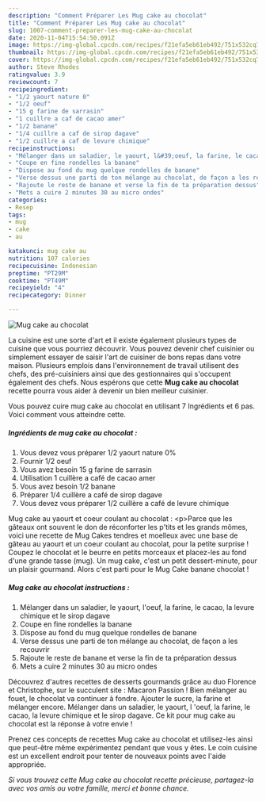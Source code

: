 ```yaml
---
description: "Comment Préparer Les Mug cake au chocolat"
title: "Comment Préparer Les Mug cake au chocolat"
slug: 1007-comment-preparer-les-mug-cake-au-chocolat
date: 2020-11-04T15:54:50.091Z
image: https://img-global.cpcdn.com/recipes/f21efa5eb61eb492/751x532cq70/mug-cake-au-chocolat-photo-principale-de-la-recette.jpg
thumbnail: https://img-global.cpcdn.com/recipes/f21efa5eb61eb492/751x532cq70/mug-cake-au-chocolat-photo-principale-de-la-recette.jpg
cover: https://img-global.cpcdn.com/recipes/f21efa5eb61eb492/751x532cq70/mug-cake-au-chocolat-photo-principale-de-la-recette.jpg
author: Steve Rhodes
ratingvalue: 3.9
reviewcount: 7
recipeingredient:
- "1/2 yaourt nature 0"
- "1/2 oeuf"
- "15 g farine de sarrasin"
- "1 cuillre a caf de cacao amer"
- "1/2 banane"
- "1/4 cuillre a caf de sirop dagave"
- "1/2 cuillre a caf de levure chimique"
recipeinstructions:
- "Mélanger dans un saladier, le yaourt, l&#39;oeuf, la farine, le cacao, la levure chimique et le sirop dagave"
- "Coupe en fine rondelles la banane"
- "Dispose au fond du mug quelque rondelles de banane"
- "Verse dessus une parti de ton mélange au chocolat, de façon a les recouvrir"
- "Rajoute le reste de banane et verse la fin de ta préparation dessus"
- "Mets a cuire 2 minutes 30 au micro ondes"
categories:
- Resep
tags:
- mug
- cake
- au

katakunci: mug cake au 
nutrition: 107 calories
recipecuisine: Indonesian
preptime: "PT29M"
cooktime: "PT49M"
recipeyield: "4"
recipecategory: Dinner

---
```



![Mug cake au chocolat](https://img-global.cpcdn.com/recipes/f21efa5eb61eb492/751x532cq70/mug-cake-au-chocolat-photo-principale-de-la-recette.jpg)

La cuisine est une sorte d'art et il existe également plusieurs types de cuisine que vous pourriez découvrir. Vous pouvez devenir chef cuisinier ou simplement essayer de saisir l'art de cuisiner de bons repas dans votre maison. Plusieurs emplois dans l'environnement de travail utilisent des chefs, des pré-cuisiniers ainsi que des gestionnaires qui s'occupent également des chefs. Nous espérons que cette <strong> Mug cake au chocolat </strong> recette pourra vous aider à devenir un bien meilleur cuisinier.

<!--inarticleads1-->

Vous pouvez cuire mug cake au chocolat en utilisant 7 Ingrédients et 6 pas. Voici comment vous atteindre cette.

##### Ingrédients de mug cake au chocolat :

1. Vous devez vous préparer 1/2 yaourt nature 0%
1. Fournir 1/2 oeuf
1. Vous avez besoin 15 g farine de sarrasin
1. Utilisation 1 cuillère a café de cacao amer
1. Vous avez besoin 1/2 banane
1. Préparer 1/4 cuillère a café de sirop dagave
1. Vous devez vous préparer 1/2 cuillère a café de levure chimique


Mug cake au yaourt et coeur coulant au chocolat : &lt;p&gt;Parce que les gâteaux ont souvent le don de réconforter les p&#39;tits et les grands mômes, voici une recette de Mug Cakes tendres et moelleux avec une base de gâteau au yaourt et un coeur coulant au chocolat, pour la petite surprise ! Coupez le chocolat et le beurre en petits morceaux et placez-les au fond d&#39;une grande tasse (mug). Un mug cake, c&#39;est un petit dessert-minute, pour un plaisir gourmand. Alors c&#39;est parti pour le Mug Cake banane chocolat ! 

<!--inarticleads2-->

##### Mug cake au chocolat instructions :

1. Mélanger dans un saladier, le yaourt, l&#39;oeuf, la farine, le cacao, la levure chimique et le sirop dagave
1. Coupe en fine rondelles la banane
1. Dispose au fond du mug quelque rondelles de banane
1. Verse dessus une parti de ton mélange au chocolat, de façon a les recouvrir
1. Rajoute le reste de banane et verse la fin de ta préparation dessus
1. Mets a cuire 2 minutes 30 au micro ondes


Découvrez d&#39;autres recettes de desserts gourmands grâce au duo Florence et Christophe, sur le succulent site : Macaron Passion ! Bien mélanger au fouet, le chocolat va continuer à fondre. Ajouter le sucre, la farine et mélanger encore. Mélanger dans un saladier, le yaourt, l &#39;oeuf, la farine, le cacao, la levure chimique et le sirop dagave. Ce kit pour mug cake au chocolat est la réponse à votre envie ! 

<!--inarticleads1-->

<p>
Prenez ces concepts de recettes Mug cake au chocolat et utilisez-les ainsi que peut-être même expérimentez pendant que vous y êtes. Le coin cuisine est un excellent endroit pour tenter de nouveaux points avec l'aide appropriée.
</p>

<p>
<i>Si vous trouvez cette Mug cake au chocolat recette précieuse, partagez-la avec vos amis ou votre famille, merci et bonne chance.</i>
</p>
